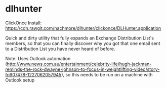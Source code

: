 dlhunter
========

ClickOnce Install: https://cdn.rawgit.com/nachmore/dlhunter/clickonce/DLHunter.application

Quick and dirty utility that fully expands an Exchange Distribution List's members, so that 
you can finally discover why you got that one email sent to a Distribution List you have
never heard of before.

Note: Uses Outlook automation (http://www.news.com.au/entertainment/celebrity-life/hugh-jackman-reminds-the-rock-dwayne-johnson-to-focus-in-weightlifting-video/story-fn907478-1227062057945), 
so this needs to be run on a machine with Outlook setup

